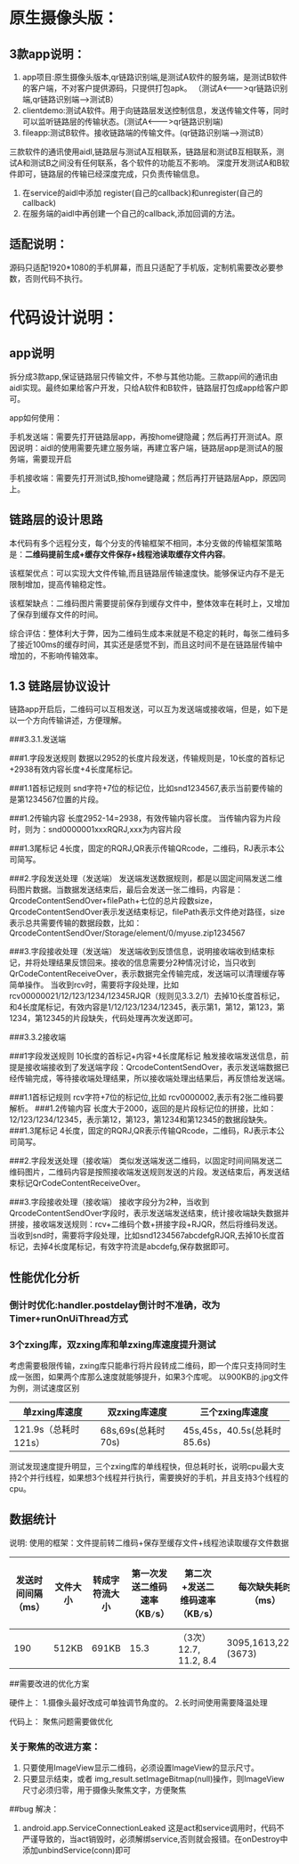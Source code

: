 # 原生摄像头版：
## 3款app说明：

1. app项目:原生摄像头版本,qr链路识别端,是测试A软件的服务端，是测试B软件的客户端，不对客户提供源码，只提供打包apk。
（测试A<--->qr链路识别端,qr链路识别端-->测试B）
2. clientdemo:测试A软件。用于向链路层发送控制信息，发送传输文件等，同时可以监听链路层的传输状态。(测试A<--->qr链路识别端)
3. fileapp:测试B软件。接收链路端的传输文件。(qr链路识别端-->测试B）

三款软件的通讯使用aidl,链路层与测试A互相联系，链路层和测试B互相联系，测试A和测试B之间没有任何联系，各个软件的功能互不影响。
深度开发测试A和B软件即可，链路层的传输已经深度完成，只负责传输信息。

1. 在service的aidl中添加 register(自己的callback)和unregister(自己的callback)
2. 在服务端的aidl中再创建一个自己的callback,添加回调的方法。

## 适配说明：
源码只适配1920*1080的手机屏幕，而且只适配了手机版，定制机需要改必要参数，否则代码不执行。

# 代码设计说明：

##  app说明
 拆分成3款app,保证链路层只传输文件，不参与其他功能。三款app间的通讯由aidl实现。最终如果给客户开发，只给A软件和B软件，链路层打包成app给客户即可。
 
 app如何使用：
 
 手机发送端：需要先打开链路层app，再按home键隐藏；然后再打开测试A。原因说明：aidl的使用需要先建立服务端，再建立客户端，链路层app是测试A的服务端，需要现开启
 
 手机接收端：需要先打开测试B,按home键隐藏；然后再打开链路层App，原因同上。
 
## 链路层的设计思路
 本代码有多个远程分支，每个分支的传输框架不相同，本分支做的传输框架策略是：**二维码提前生成+缓存文件保存+线程池读取缓存文件内容**。
 
 该框架优点：可以实现大文件传输,而且链路层传输速度快。能够保证内存不是无限制增加，提高传输稳定性。
 
 该框架缺点：二维码图片需要提前保存到缓存文件中，整体效率在耗时上，又增加了保存到缓存文件的时间。
 
 综合评估：整体利大于弊，因为二维码生成本来就是不稳定的耗时，每张二维码多了接近100ms的缓存时间，其实还是感觉不到，而且这时间不是在链路层传输中增加的，不影响传输效率。
 
## 1.3 链路层协议设计
链路app开启后，二维码可以互相发送，可以互为发送端或接收端，但是，如下是以一个方向传输讲述，方便理解。

###3.3.1.发送端

###1.字段发送规则
数据以2952的长度片段发送，传输规则是，10长度的首标记+2938有效内容长度+4长度尾标记。

###1.1首标记规则
  snd字符+7位的标记位，比如snd1234567,表示当前要传输的是第1234567位置的片段。

###1.2传输内容
  长度2952-14=2938，有效传输内容长度。
  当传输内容为片段时，则为：snd0000001xxxRQRJ,xxx为内容片段

###1.3尾标记
  4长度，固定的RQRJ,QR表示传输QRcode，二维码，RJ表示本公司简写。

###2.字段发送处理（发送端）
  发送端发送数据规则，都是以固定间隔发送二维码图片数据。当数据发送结束后，最后会发送一张二维码，内容是：QrcodeContentSendOver+filePath+七位的总片段数size，QrcodeContentSendOver表示发送结束标记，filePath表示文件绝对路径，size表示总共需要传输的数据段数，比如：QrcodeContentSendOver/Storage/element/0/myuse.zip1234567

###3.字段接收处理（发送端）
发送端收到反馈信息，说明接收端收到结束标记，并将处理结果反馈回来。接收的信息需要分2种情况讨论，当只收到QrCodeContentReceiveOver，表示数据完全传输完成，发送端可以清理缓存等简单操作。
当收到rcv时，需要将字段处理，比如 rcv00000021/12/123/1234/12345RJQR（规则见3.3.2/1）去掉10长度首标记，和4长度尾标记，有效内容是1/12/123/1234/12345，表示第1，第12，第123，第1234，第12345的片段缺失，代码处理再次发送即可。

###3.3.2接收端

###1字段发送规则
10长度的首标记+内容+4长度尾标记
触发接收端发送信息，前提是接收端接收到了发送端字段：QrcodeContentSendOver，表示发送端数据已经传输完成，等待接收端处理结果，所以接收端处理出结果后，再反馈给发送端。

###1.1首标记规则
  rcv字符+7位的标记位,比如 rcv0000002,表示有2张二维码要解析。
###1.2传输内容
长度大于2000，返回的是片段标记位的拼接，比如：12/123/1234/12345，表示第12，第123，第1234和第12345的数据段缺失。
###1.3尾标记
  4长度，固定的RQRJ,QR表示传输QRcode，二维码，RJ表示本公司简写。

###2.字段发送处理（接收端）
类似发送端发送二维码，以固定时间间隔发送二维码图片，二维码内容是按照接收端发送规则发送的片段。发送结束后，再发送结束标记QrCodeContentReceiveOver。

###3.字段接收处理（接收端）
接收字段分为2种，当收到QrcodeContentSendOver字段时，表示发送端发送结束，统计接收端缺失数据并拼接，接收端发送规则：rcv+二维码个数+拼接字段+RJQR，然后将维码发送。
当收到snd时，需要将字段处理，比如snd1234567abcdefgRJQR,去掉10长度首标记，去掉4长度尾标记，有效字符流是abcdefg,保存数据即可。


## 性能优化分析
### 倒计时优化:handler.postdelay倒计时不准确，改为 Timer+runOnUiThread方式

### 3个zxing库，双zxing库和单zxing库速度提升测试
考虑需要极限传输，zxing库只能串行将片段转成二维码，即一个库只支持同时生成一张图，如果两个库那么速度就能够提升，如果3个库呢。
以900KB的.jpg文件为例，测试速度区别

| 单zxing库速度| 双zxing库速度 |三个zxing库速度 |
| ---------- | -------------| -------------| 
| 121.9s（总耗时121s）|  68s,69s(总耗时70s)|45s,45s，40.5s(总耗时85.6s)|
测试发现速度提升明显，三个zxing库的单线程快，但总耗时长，说明cpu最大支持2个并行线程，如果想3个线程并行执行，需要换好的手机，并且支持3个线程的cpu。
## 数据统计

说明:
使用的框架：文件提前转二维码+保存至缓存文件+线程池读取缓存文件数据

| 发送时间间隔（ms）| 文件大小 |转成字符流大小  | 第一次发送二维码速率（KB`/`s）|第二次+发送二维码速率（KB`/`s）|每次缺失耗时（ms）|文件转二维码+保存的耗时（ms）|发送总耗时（ms）|文件传输总效率（KB`/`s）|
| ---------- | -------------| ------------- | --------------| --------------| --------------| --------------| --------------|  --------------| 
| 190|  512KB| 691KB|15.3|（3次）12.7, 11.2, 8.4 |3095,1613,2263,(3673)|--|66593|10981|



##需要改进的优化方案

硬件上：
1.摄像头最好改成可单独调节角度的。
2.长时间使用需要降温处理

代码上：
聚焦问题需要做优化

### 关于聚焦的改进方案：
1. 只要使用ImageView显示二维码，必须设置ImageView的显示尺寸。
2. 只要显示结束，或者 img_result.setImageBitmap(null)操作，则ImageView尺寸必须归零，用于摄像头聚焦文字，方便聚焦


##bug 解决：
1. android.app.ServiceConnectionLeaked
这是act和service调用时，代码不严谨导致的，当act销毁时，必须解绑service,否则就会报错。在onDestroy中添加unbindService(conn)即可